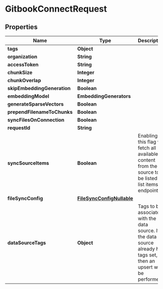 

# GitbookConnectRequest


## Properties

| Name | Type | Description | Notes |
|------------ | ------------- | ------------- | -------------|
|**tags** | **Object** |  |  [optional] |
|**organization** | **String** |  |  |
|**accessToken** | **String** |  |  |
|**chunkSize** | **Integer** |  |  [optional] |
|**chunkOverlap** | **Integer** |  |  [optional] |
|**skipEmbeddingGeneration** | **Boolean** |  |  [optional] |
|**embeddingModel** | **EmbeddingGenerators** |  |  [optional] |
|**generateSparseVectors** | **Boolean** |  |  [optional] |
|**prependFilenameToChunks** | **Boolean** |  |  [optional] |
|**syncFilesOnConnection** | **Boolean** |  |  [optional] |
|**requestId** | **String** |  |  [optional] |
|**syncSourceItems** | **Boolean** | Enabling this flag will fetch all available content from the source to be listed via list items endpoint |  [optional] |
|**fileSyncConfig** | [**FileSyncConfigNullable**](FileSyncConfigNullable.md) |  |  [optional] |
|**dataSourceTags** | **Object** | Tags to be associated with the data source. If the data source already has tags set, then an upsert will be performed. |  [optional] |



